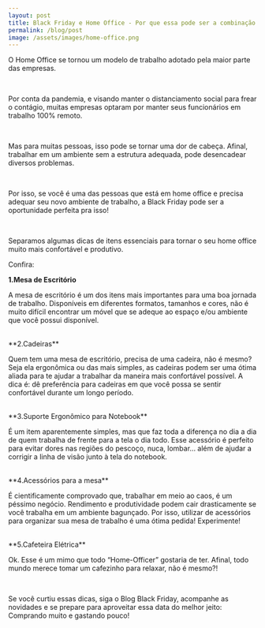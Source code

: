 ```yaml
---
layout: post
title: Black Friday e Home Office - Por que essa pode ser a combinação perfeita
permalink: /blog/post
image: /assets/images/home-office.png
---
```


O Home Office se tornou um modelo de trabalho adotado pela maior parte das empresas.

<br/>

Por conta da pandemia, e visando manter o distanciamento social para frear o contágio, muitas empresas optaram por manter seus funcionários em trabalho 100% remoto.

<br/>

Mas para muitas pessoas, isso pode se tornar uma dor de cabeça.
Afinal, trabalhar em um ambiente sem a estrutura adequada, pode desencadear diversos problemas.

<br/>

Por isso, se você é uma das pessoas que está em home office e precisa adequar seu novo ambiente de trabalho, a Black Friday pode ser a oportunidade perfeita pra isso!

<br/>

Separamos algumas dicas de itens essenciais para tornar o seu home office muito mais confortável e produtivo.

Confira:

  **1.Mesa de Escritório**

A mesa de escritório é um dos itens mais importantes para uma boa jornada de trabalho. Disponíveis em diferentes formatos, tamanhos e cores, não é muito difícil encontrar um móvel que se adeque ao espaço e/ou ambiente que você possui disponível.

<br/>
  **2.Cadeiras**

Quem tem uma mesa de escritório, precisa de uma cadeira, não é mesmo?
Seja ela ergonômica ou das mais simples, as cadeiras podem ser uma ótima aliada para te ajudar a trabalhar da maneira mais confortável possível. A dica é: dê preferência para cadeiras em que você possa se sentir confortável durante um longo período.

<br/>
  **3.Suporte Ergonômico para Notebook**

É um item aparentemente simples, mas que faz toda a diferença no dia a dia de quem trabalha de frente para a tela o dia todo.
Esse acessório é perfeito para evitar dores nas regiões do pescoço, nuca, lombar... além de ajudar a corrigir a linha de visão junto à tela do notebook.

<br/>
  **4.Acessórios para a mesa**

É cientificamente comprovado que, trabalhar em meio ao caos, é um péssimo negócio. Rendimento e produtividade podem cair drasticamente se você trabalha em um ambiente bagunçado. Por isso, utilizar de acessórios para organizar sua mesa de trabalho é uma ótima pedida! Experimente!

<br/>
  **5.Cafeteira Elétrica**

Ok. Esse é um mimo que todo “Home-Officer” gostaria de ter. Afinal, todo mundo merece tomar um cafezinho para relaxar, não é mesmo?!

<br/>

Se você curtiu essas dicas, siga o Blog Black Friday, acompanhe as novidades e se prepare para aproveitar essa data do melhor jeito: Comprando muito e gastando pouco!